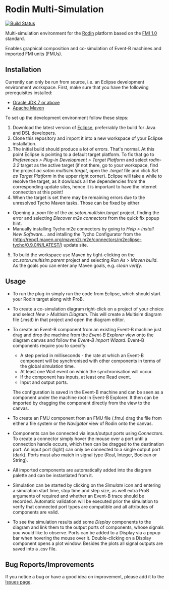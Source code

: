 Rodin Multi-Simulation
======================
[![Build Status](https://travis-ci.org/snursmumrik/multisim.svg?branch=master)](https://travis-ci.org/snursmumrik/multisim)

Multi-simulation environment for the [Rodin](http://sourceforge.net/projects/rodin-b-sharp/) platform based on the [FMI 1.0](https://www.fmi-standard.org) standard.

Enables graphical composition and co-simulation of Event-B machines and imported FMI units (FMUs).

Installation
------------

Currently can only be run from source, i.e. an Eclipse development environment workspace. First, make sure that you have the following prerequisites installed:
* [Oracle JDK 7 or above](http://www.oracle.com/technetwork/java/javase/downloads/index.html)
* [Apache Maven](https://maven.apache.org)

To set up the development environment follow these steps:

1. Download the latest version of [Eclipse](https://eclipse.org/downloads/), preferrably the build for Java and DSL developers.
2. Clone this repository and import it into a new workspace of your Eclipse installation.
3. The initial build should produce a lot of errors. That's normal. At this point Eclipse is pointing to a default target platform. To fix that go to *Preferences > Plug-in Development > Target Platform* and select *rodin-3.2* target as the active target (if not there, go to your workspace, find the project *ac.soton.multisim.target*, open the *.target* file and click *Set as Target Platform* in the upper right corner). Eclipse will take a while to resolve the target, as it dowloads all the dependencies from the corresponding update sites, hence it is important to have the internet connection at this point!
4. When the target is set there may be remaining errors due to the unresolved Tycho Maven tasks. Those can be fixed by either
 - Opening a *.pom* file of the *ac.soton.multisim.target* project, finding the error and selecting *Discover m2e connectors* from the quick fix popup hint.
 - Manually installing Tycho m2e connectors by going to *Help > Install New Software...* and intalling the Tycho Configurator from the (http://repo1.maven.org/maven2/.m2e/connectors/m2eclipse-tycho/0.9.0/N/LATEST/) update site.
5. To build the workspace use Maven by tight-clicking on the *ac.soton.multisim.parent* project and selecting *Run As > Maven build*. As the goals you can enter any Maven goals, e.g. *clean verify*.

Usage
-----
* To run the plug-in simply run the code from Eclipse, which should start your Rodin target along with ProB.
* To create a co-simulation diagram right-click on a project of your choice and select *New > Multisim Diagram*. This will create a Multisim diagram file (.msd) in that project and open the diagram editor.
* To create an Event-B component from an existing Event-B machine just drag and drop the machine from the *Event-B Explorer* view onto the diagram canvas and follow the *Event-B Import Wizard*. Event-B components require you to specify:
  *  A step period in milliseconds - the rate at which an Event-B component will be synchronised with other components in terms of the global simulation time.
  *  At least one Wait event on which the synchronisation will occur.
  *  If the component has inputs, at least one Read event.
  *  Input and output ports.
  
  The configuration is saved in the Event-B machine and can be seen as a component under the machine root in Event-B Explorer. It then can be imported by dragging the component directly from the view to the canvas.
* To create an FMU component from an FMU file (.fmu) drag the file from either a file system or the *Navigator* view of Rodin onto the canvas.
* Components can be connected via input/output ports using *Connectors*. To create a connector simply hover the mouse over a port until a connection handle occurs, which then can be dragged to the destination port. An input port (light) can only be connected to a single output port (dark). Ports must also match in signal type (Real, Integer, Boolean or String).
* All imported components are automatically added into the diagram palette and can be instantiated from it.
* Simulation can be started by clicking on the *Simulate* icon and entering a simulation start time, stop time and step size, as well extra ProB arguments of required and whether an Event-B trace should be recorded. Automatic validation will be executed prior the simulation to verify that connected port types are compatible and all attributes of components are valid.
* To see the simulation results add some *Display* components to the diagram and link them to the output ports of components, whose signals you would like to observe. Ports can be added to a Display via a popup bar when hovering the mouse over it. Double-clicking on a Display component opens a plot window. Besides the plots all signal outputs are saved into a .csv file.

Bug Reports/Improvements
------------------------
If you notice a bug or have a good idea on improvement, please add it to the [Issues page](https://github.com/snursmumrik/multisim/issues).
